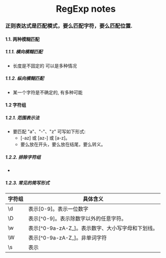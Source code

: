<h1 align="center">RegExp notes</h1>

### 正则表达式是匹配模式，要么匹配字符，要么匹配位置.

#### 1.1. 两种模糊匹配

##### 1.1.1. 横向模糊匹配
   - 长度是不固定的 可以是多种情况
##### 1.1.2. 纵向模糊匹配
   - 某一个字符是不确定的, 有多种可能
#### 1.2 字符组

##### 1.2.1. 范围表示法
   - 要匹配 "a"、"-"、"z" 可写如下形式:
      - [-az] 或 [az-] 或 [a\-z]。
      - 要么放在开头，要么放在结尾，要么转义。
##### 1.2.2. 排除字符组
   - [^abc]: 表示除了abc 之外的任意一个字符
##### 1.2.3. 常见的简写形式
<table>
  <thead>
    <th>字符组</th>
    <th>具体含义</th>
  </thead>
  <tr>
    <td>\d</td>
    <td>表示[0-9]。表示一位数字</td>
  </tr>
  <tr>
    <td>\D</td>
    <td>表示[^0-9]。表示除数字以外的任意字符。</td>
  </tr>
  <tr>
    <td>\w</td>
    <td>表示[^0-9a-zA-Z_]。表示数字、大小写字母和下划线。</td>
  </tr>
  <tr>
    <td>\W</td>
    <td>表示[^0-9a-zA-Z_]。非单词字符</td>
  </tr>
  <tr>
    <td>\s</td>
    <td>表示</td>
  </tr>
</table>